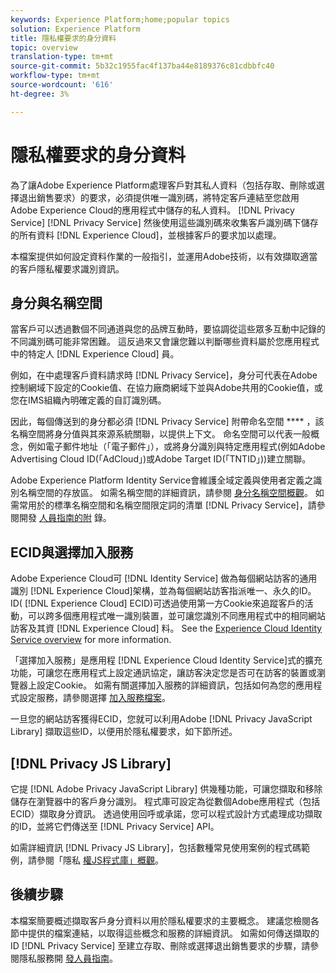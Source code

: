 ```yaml
---
keywords: Experience Platform;home;popular topics
solution: Experience Platform
title: 隱私權要求的身分資料
topic: overview
translation-type: tm+mt
source-git-commit: 5b32c1955fac4f137ba44e8189376c81cdbbfc40
workflow-type: tm+mt
source-wordcount: '616'
ht-degree: 3%

---
```



# 隱私權要求的身分資料

為了讓Adobe Experience Platform處理客戶對其私人資料（包括存取、刪除或選擇退出銷售要求）的要求，必須提供唯一識別碼，將特定客戶連結至您啟用Adobe Experience Cloud的應用程式中儲存的私人資料。 [!DNL Privacy Service] [!DNL Privacy Service] 然後使用這些識別碼來收集客戶識別碼下儲存的所有資料 [!DNL Experience Cloud]，並根據客戶的要求加以處理。

本檔案提供如何設定資料作業的一般指引，並運用Adobe技術，以有效擷取適當的客戶隱私權要求識別資訊。

## 身分與名稱空間

當客戶可以透過數個不同通道與您的品牌互動時，要協調從這些眾多互動中記錄的不同識別碼可能非常困難。 這反過來又會讓您難以判斷哪些資料屬於您應用程式中的特定人 [!DNL Experience Cloud] 員。

例如，在中處理客戶資料請求時 [!DNL Privacy Service]，身分可代表在Adobe控制網域下設定的Cookie值、在協力廠商網域下並與Adobe共用的Cookie值，或您在IMS組織內明確定義的自訂識別碼。

因此，每個傳送到的身分都必須 [!DNL Privacy Service] 附帶命名空間 **** ，該名稱空間將身分值與其來源系統關聯，以提供上下文。 命名空間可以代表一般概念，例如電子郵件地址（「電子郵件」），或將身分識別與特定應用程式(例如Adobe Advertising Cloud ID(「AdCloud」)或Adobe Target ID(「TNTID」))建立關聯。

Adobe Experience Platform Identity Service會維護全域定義與使用者定義之識別名稱空間的存放區。 如需名稱空間的詳細資訊，請參閱 [身分名稱空間概觀](../identity-service/namespaces.md)。 如需常用於的標準名稱空間和名稱空間限定詞的清單 [!DNL Privacy Service]，請參閱開發 [人員指南的附](api/appendix.md) 錄。

## ECID與選擇加入服務

Adobe Experience Cloud可 [!DNL Identity Service] 做為每個網站訪客的通用識別 [!DNL Experience Cloud]架構，並為每個網站訪客指派唯一、永久的ID。 ID( [!DNL Experience Cloud] ECID)可透過使用第一方Cookie來追蹤客戶的活動，可以跨多個應用程式唯一識別裝置，並可讓您識別不同應用程式中的相同網站訪客及其資 [!DNL Experience Cloud] 料。 See the [Experience Cloud Identity Service overview](https://docs.adobe.com/content/help/zh-Hant/id-service/using/intro/overview.html) for more information.

「選擇加入服務」是應用程 [!DNL Experience Cloud Identity Service]式的擴充功能，可讓您在應用程式上設定通訊協定，讓訪客決定您是否可在訪客的裝置或瀏覽器上設定Cookie。 如需有關選擇加入服務的詳細資訊，包括如何為您的應用程式設定服務，請參閱選擇 [加入服務檔案](https://docs.adobe.com/content/help/zh-Hant/id-service/using/implementation/opt-in-service/optin-overview.html)。

一旦您的網站訪客獲得ECID，您就可以利用Adobe [!DNL Privacy JavaScript Library] 擷取這些ID，以便用於隱私權要求，如下節所述。

## [!DNL Privacy JS Library]

它提 [!DNL Adobe Privacy JavaScript Library] 供幾種功能，可讓您擷取和移除儲存在瀏覽器中的客戶身分識別。 程式庫可設定為從數個Adobe應用程式（包括ECID）擷取身分資訊。 透過使用回呼或承諾，您可以程式設計方式處理成功擷取的ID，並將它們傳送至 [!DNL Privacy Service] API。

如需詳細資訊 [!DNL Privacy JS Library]，包括數種常見使用案例的程式碼範例，請參閱「隱私 [權JS程式庫」概觀](js-library.md)。

## 後續步驟

本檔案簡要概述擷取客戶身分資料以用於隱私權要求的主要概念。 建議您檢閱各節中提供的檔案連結，以取得這些概念和服務的詳細資訊。 如需如何傳送擷取的ID [!DNL Privacy Service] 至建立存取、刪除或選擇退出銷售要求的步驟，請參閱隱私服務開 [發人員指南](api/getting-started.md)。